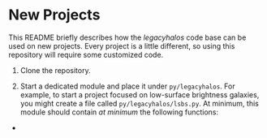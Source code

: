 New Projects
============

This README briefly describes how the *legacyhalos* code base can be used on new
projects.  Every project is a little different, so using this repository will
require some customized code.

1. Clone the repository.

2. Start a dedicated module and place it under `py/legacyhalos`. For example, to
start a project focused on low-surface brightness galaxies, you might create a
file called `py/legacyhalos/lsbs.py`. At minimum, this module should contain *at
minimum* the following functions:

* 
